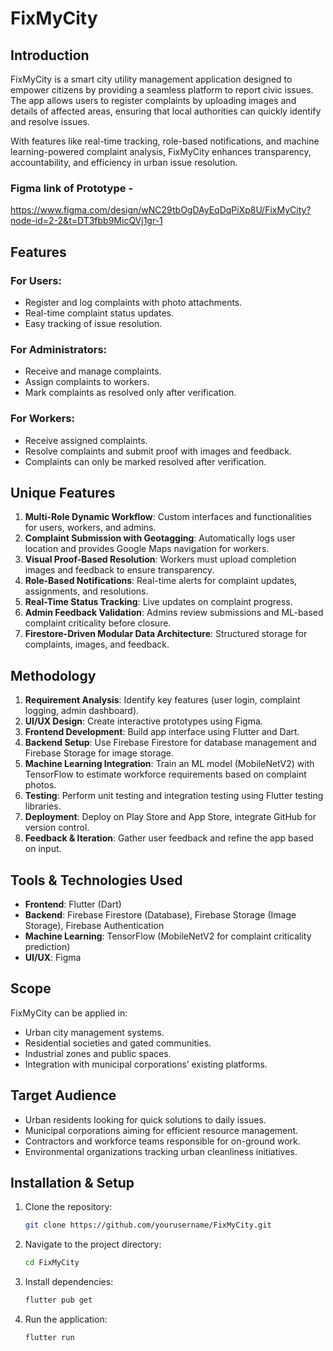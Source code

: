 # FixMyCity 

## Introduction
FixMyCity is a smart city utility management application designed to empower citizens by providing a seamless platform to report civic issues. The app allows users to register complaints by uploading images and details of affected areas, ensuring that local authorities can quickly identify and resolve issues.

With features like real-time tracking, role-based notifications, and machine learning-powered complaint analysis, FixMyCity enhances transparency, accountability, and efficiency in urban issue resolution.

### Figma link of Prototype - 
https://www.figma.com/design/wNC29tbOgDAyEqDqPiXp8U/FixMyCity?node-id=2-2&t=DT3fbb9MicQVj1gr-1

## Features
### For Users:
- Register and log complaints with photo attachments.
- Real-time complaint status updates.
- Easy tracking of issue resolution.

### For Administrators:
- Receive and manage complaints.
- Assign complaints to workers.
- Mark complaints as resolved only after verification.

### For Workers:
- Receive assigned complaints.
- Resolve complaints and submit proof with images and feedback.
- Complaints can only be marked resolved after verification.

## Unique Features
1. **Multi-Role Dynamic Workflow**: Custom interfaces and functionalities for users, workers, and admins.
2. **Complaint Submission with Geotagging**: Automatically logs user location and provides Google Maps navigation for workers.
3. **Visual Proof-Based Resolution**: Workers must upload completion images and feedback to ensure transparency.
4. **Role-Based Notifications**: Real-time alerts for complaint updates, assignments, and resolutions.
5. **Real-Time Status Tracking**: Live updates on complaint progress.
6. **Admin Feedback Validation**: Admins review submissions and ML-based complaint criticality before closure.
7. **Firestore-Driven Modular Data Architecture**: Structured storage for complaints, images, and feedback.

## Methodology
1. **Requirement Analysis**: Identify key features (user login, complaint logging, admin dashboard).
2. **UI/UX Design**: Create interactive prototypes using Figma.
3. **Frontend Development**: Build app interface using Flutter and Dart.
4. **Backend Setup**: Use Firebase Firestore for database management and Firebase Storage for image storage.
5. **Machine Learning Integration**: Train an ML model (MobileNetV2) with TensorFlow to estimate workforce requirements based on complaint photos.
6. **Testing**: Perform unit testing and integration testing using Flutter testing libraries.
7. **Deployment**: Deploy on Play Store and App Store, integrate GitHub for version control.
8. **Feedback & Iteration**: Gather user feedback and refine the app based on input.

## Tools & Technologies Used
- **Frontend**: Flutter (Dart)
- **Backend**: Firebase Firestore (Database), Firebase Storage (Image Storage), Firebase Authentication
- **Machine Learning**: TensorFlow (MobileNetV2 for complaint criticality prediction)
- **UI/UX**: Figma

## Scope
FixMyCity can be applied in:
- Urban city management systems.
- Residential societies and gated communities.
- Industrial zones and public spaces.
- Integration with municipal corporations’ existing platforms.

## Target Audience
- Urban residents looking for quick solutions to daily issues.
- Municipal corporations aiming for efficient resource management.
- Contractors and workforce teams responsible for on-ground work.
- Environmental organizations tracking urban cleanliness initiatives.

## Installation & Setup
1. Clone the repository:
   ```sh
   git clone https://github.com/yourusername/FixMyCity.git
   ```
2. Navigate to the project directory:
   ```sh
   cd FixMyCity
   ```
3. Install dependencies:
   ```sh
   flutter pub get
   ```
4. Run the application:
   ```sh
   flutter run
   ```






